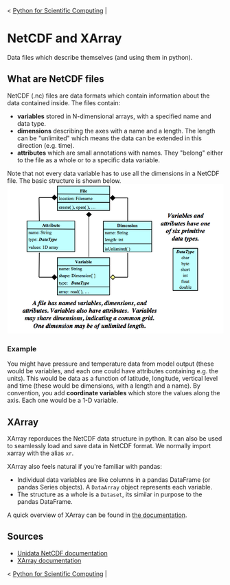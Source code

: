 < [Python for Scientific Computing](./5_3_PythonScientificComputing.md) |

# NetCDF and XArray
Data files which describe themselves (and using them in python).

## What are NetCDF files
NetCDF (.nc) files are data formats which contain information about the data contained inside.
The files contain:
- **variables** stored in N-dimensional arrays, with a specified name and data type.
- **dimensions** describing the axes with a name and a length. The length can be "unlimited" which means the data can be extended in this direction (e.g. time).
- **attributes** which are small annotations with names. They "belong" either to the file as a whole or to a specific data variable.

Note that not every data variable has to use all the dimensions in a NetCDF file.
The basic structure is shown below.
![NetCDF structure](./img/netcdf_structure.png)

### Example
You might have pressure and temperature data from model output (these would be variables, and each one could have attributes containing e.g. the units).
This would be data as a function of latitude, longitude, vertical level and time (these would be dimensions, with a length and a name).
By convention, you add **coordinate variables** which store the values along the axis. Each one would be a 1-D variable.

## XArray
XArray reporduces the NetCDF data structure in python.
It can also be used to seamlessly load and save data in NetCDF format.
We normally import xarray with the alias `xr`.

XArray also feels natural if you're familiar with pandas:
- Individual data variables are like columns in a pandas DataFrame (or pandas Series objects). A `DataArray` object represents each variable.
- The structure as a whole is a `Dataset`, its similar in purpose to the pandas DataFrame.

A quick overview of XArray can be found in [the documentation](https://docs.xarray.dev/en/stable/getting-started-guide/quick-overview.html).

## Sources
- [Unidata NetCDF documentation](https://docs.unidata.ucar.edu/netcdf-c/current/index.html)
- [XArray documentation](https://docs.xarray.dev/en/stable/)

< [Python for Scientific Computing](./5_3_PythonScientificComputing.md) |
